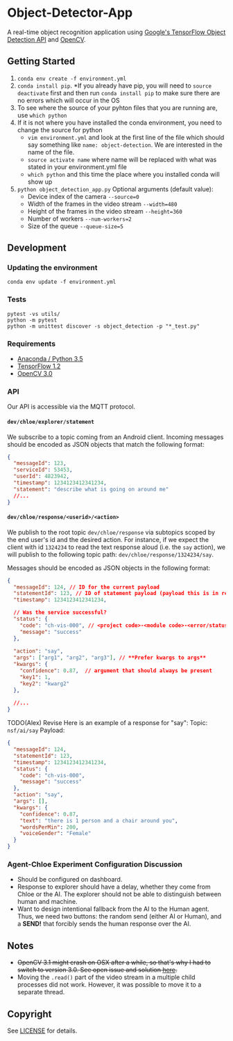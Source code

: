 # Object-Detector-App

A real-time object recognition application using [Google's TensorFlow Object Detection API](https://github.com/tensorflow/models/tree/master/research/object_detection) and [OpenCV](http://opencv.org/).

## Getting Started
1. `conda env create -f environment.yml`
2. `conda install pip`. 
    *If you already have pip, you will need to `source deactivate` first and then run `conda install pip` to make sure there        are no errors which will occur in the OS
3. To see where the source of your pyhton files that you are running are, use `which python`
4. If it is not where you have installed the conda environment, you need to change the source for python
    * `vim environment.yml` and look at the first line of the file which should say something like `name: object-detection`.         We are interested in the name of the file.
    * `source activate name` where name will be replaced with what was stated in your environment.yml file
    * `which python` and this time the place where you installed conda will show up
5. `python object_detection_app.py`
    Optional arguments (default value):
    * Device index of the camera `--source=0`
    * Width of the frames in the video stream `--width=480`
    * Height of the frames in the video stream `--height=360`
    * Number of workers `--num-workers=2`
    * Size of the queue `--queue-size=5`

## Development
### Updating the environment
`conda env update -f environment.yml`

### Tests
```
pytest -vs utils/
python -m pytest
python -m unittest discover -s object_detection -p "*_test.py"
```

### Requirements
- [Anaconda / Python 3.5](https://www.continuum.io/downloads)
- [TensorFlow 1.2](https://www.tensorflow.org/)
- [OpenCV 3.0](http://opencv.org/)

### API 
Our API is accessible via the MQTT protocol.

#### `dev/chloe/explorer/statement`
We subscribe to a topic coming from an Android client. Incoming messages should be encoded as JSON objects that match
the following format: 

```json
{
  "messageId": 123,
  "serviceId": 53453,
  "userId": 4823942,
  "timestamp": 1234123412341234,
  "statement": "describe what is going on around me" 
  //...
}
```

#### `dev/chloe/response/<userid>/<action>`
We publish to the root topic `dev/chloe/response` via subtopics scoped by the end user's id and the desired action. For instance, if we expect the client with id `1324234` to read the text response aloud (i.e. the `say` action), we will publish to the following topic path: `dev/chloe/response/1324234/say`. 

Messages should be encoded as JSON objects in the following format: 

```json
{
  "messageId": 124, // ID for the current payload
  "statementId": 123, // ID of statement payload (payload this is in response to, see above)
  "timestamp": 1234123412341234,

  // Was the service successful?
  "status": {
    "code": "ch-vis-000", // <project code>-<module code>-<error/status code>
    "message": "success" 
  },
  
  "action": "say",
  "args": ["arg1", "arg2", "arg3"], // **Prefer kwargs to args**
  "kwargs": {
    "confidence": 0.87,  // argument that should always be present
    "key1": 1,
    "key2": "kwarg2"
  },
  
  //...
}
```

TODO(Alex) Revise
Here is an example of a response for "say":
Topic: `nsf/ai/say`
Payload: 
```json
{
  "messageId": 124, 
  "statementId": 123,
  "timestamp": 1234123412341234,
  "status": {
    "code": "ch-vis-000",
    "message": "success" 
  },
  "action": "say",
  "args": [], 
  "kwargs": {
    "confidence": 0.87,
    "text": "there is 1 person and a chair around you",
    "wordsPerMin": 200,
    "voiceGender": "Female"
  }
}
```

### Agent-Chloe Experiment Configuration Discussion
- Should be configured on dashboard. 
- Response to explorer should have a delay, whether they come from Chloe or the AI. The explorer should not be able to distinguish between human and machine. 
- Want to design intentional fallback from the AI to the Human agent. Thus, we need two buttons: the random send (either AI or Human), and a **SEND!** that forcibly sends the human response over the AI. 

## Notes
- ~~OpenCV 3.1 might crash on OSX after a while, so that's why I had to switch to version 3.0. See open issue and solution [here](https://github.com/opencv/opencv/issues/5874).~~
- Moving the `.read()` part of the video stream in a multiple child processes did not work. However, it was possible to move it to a separate thread.

## Copyright
See [LICENSE](LICENSE) for details.
